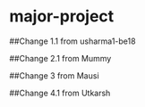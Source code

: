 # major-project

##Change 1.1 from usharma1-be18

##Change 2.1 from Mummy

##Change 3 from Mausi

##Change 4.1 from Utkarsh
